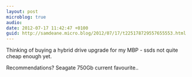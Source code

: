 ```yaml
---
layout: post
microblog: true
audio: 
date: 2012-07-17 11:42:47 +0100
guid: http://samdeane.micro.blog/2012/07/17/t225178729557655553.html
---
```

Thinking of buying a hybrid drive upgrade for my MBP - ssds not quite cheap enough yet.

Recommendations? Seagate 750Gb current favourite..
